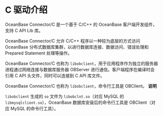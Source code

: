C 驱动介绍 
===========================

OceanBase Connector/C 是一个基于 C/C++ 的 OceanBase 客户端开发组件，支持 C API Lib 库。

OceanBase Connector/C 允许 C/C++ 程序以一种较为底层的方式访问 OceanBase 分布式数据库集群，以进行数据库连接、数据访问、错误处理和 Prepared Statement 处理等操作。

OceanBase Connector/C 也称为 `libobclient`，用于应用程序作为独立的服务器进程通过网络连接与数据库服务器 OBServer 进行通信。客户端程序在编译时会引用 C API 头文件，同时可以连接到 C API 库文件。

OceanBase Connector/C 也称为 `libobclient`，命令行工具是 OBClient。
**说明**



`libobclient` 生成的 `so` 文件为 `libobclnt.so`（对应 MySQL 的 `libmysqlclient.so`），OceanBase 数据库安装后的命令行工具是 OBClient（对应 MySQL 的命令行工具）。

